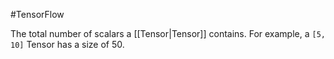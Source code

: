 #TensorFlow

The total number of scalars a [[Tensor|Tensor]] contains. For example, a
<code translate="no" dir="ltr">[5, 10]</code> Tensor has a size of 50.

